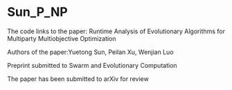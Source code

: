 # Sun_P_NP

The code links to the paper: Runtime Analysis of Evolutionary Algorithms for Multiparty Multiobjective Optimization

Authors of the paper:Yuetong Sun, Peilan Xu, Wenjian Luo

Preprint submitted to Swarm and Evolutionary Computation

The paper has been submitted to arXiv for review
